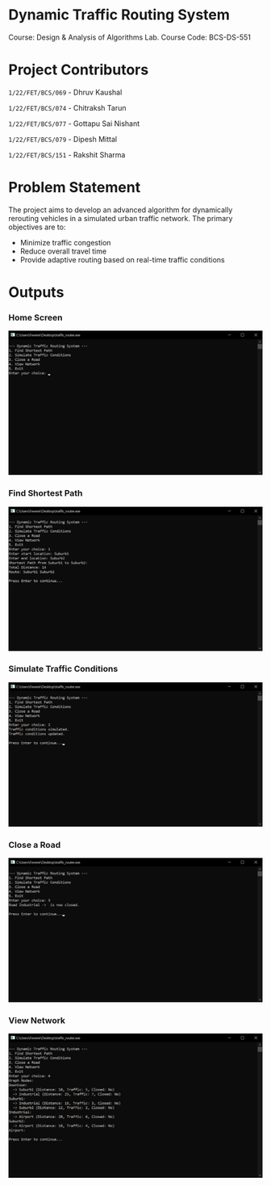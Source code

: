 # Dynamic Traffic Routing System

Course: Design & Analysis of Algorithms Lab.
Course Code: BCS-DS-551

# Project Contributors

`1/22/FET/BCS/069` - Dhruv Kaushal

`1/22/FET/BCS/074` - Chitraksh Tarun

`1/22/FET/BCS/077` - Gottapu Sai Nishant

`1/22/FET/BCS/079` - Dipesh Mittal

`1/22/FET/BCS/151` - Rakshit Sharma

# Problem Statement

The project aims to develop an advanced algorithm for dynamically rerouting vehicles in a simulated urban traffic network. The primary objectives are to:

- Minimize traffic congestion
- Reduce overall travel time
- Provide adaptive routing based on real-time traffic conditions

# Outputs

### Home Screen

![Output 0](/images/output-0.jpeg)

### Find Shortest Path

![Output 1](/images/output-1.jpeg)

### Simulate Traffic Conditions

![Output 2](/images/output-2.jpeg)

### Close a Road

![Output 3](/images/output-3.jpeg)

### View Network

![Output 4](/images/output-4.jpeg)
